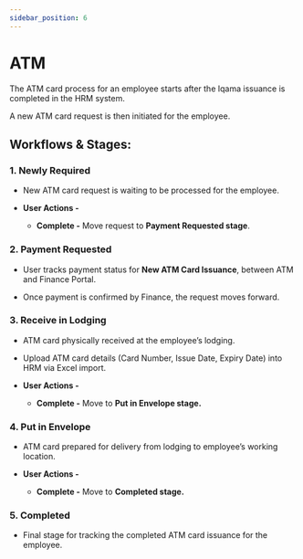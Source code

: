 ```yaml
---
sidebar_position: 6
---
```


# ATM

The ATM card process for an employee starts after the Iqama issuance is completed in the HRM system.

A new ATM card request is then initiated for the employee.

## Workflows & Stages:

### 1. Newly Required

  - New ATM card request is waiting to be processed for the employee.

  - **User Actions -**
    - **Complete -** Move request to **Payment Requested stage**.

### 2. Payment Requested

  - User tracks payment status for **New ATM Card Issuance**, between ATM and Finance Portal.

  - Once payment is confirmed by Finance, the request moves forward.

### 3. Receive in Lodging

  - ATM card physically received at the employee’s lodging.

  - Upload ATM card details (Card Number, Issue Date, Expiry Date) into HRM via Excel import.

  - **User Actions -**
    - **Complete -** Move to **Put in Envelope stage.**

### 4. Put in Envelope

  - ATM card prepared for delivery from lodging to employee’s working location.

  - **User Actions -**
    - **Complete -** Move to **Completed stage.**

### 5. Completed

  - Final stage for tracking the completed ATM card issuance for the employee.